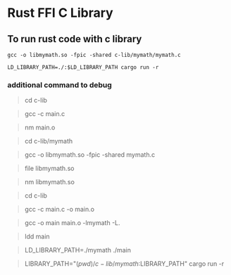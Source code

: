 # Rust FFI C Library

## To run rust code with c library
```
gcc -o libmymath.so -fpic -shared c-lib/mymath/mymath.c
```
```
LD_LIBRARY_PATH=./:$LD_LIBRARY_PATH cargo run -r
```

### additional command to debug

> cd c-lib

> gcc -c main.c

> nm main.o

> cd c-lib/mymath

> gcc -o libmymath.so -fpic -shared mymath.c

> file libmymath.so

> nm libmymath.so

> cd c-lib

> gcc -c main.c -o main.o

> gcc -o main main.o -lmymath -L.

> ldd main

> LD_LIBRARY_PATH=./mymath ./main

> LIBRARY_PATH="$(pwd)/c-lib/mymath:$LIBRARY_PATH" cargo run -r
